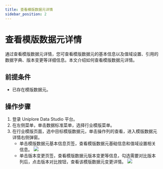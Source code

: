 ```yaml
---
title: 查看模版数据元详情
sidebar_position: 2
---
```


# 查看模版数据元详情
通过查看模版数据元详情，您可查看模版数据元的基本信息以及值域设置、引用的数据字典、版本变更等详细信息。本文介绍如何查看模版数据元详情。

## 前提条件
- 已存在模版数据元。

## 操作步骤
1. 登录 Uniplore Data Studio 平台。
2. 在左侧菜单，单击数据标准菜单，选择行业模版菜单。
3. 在行业模版页面，选中目标模版数据元，单击操作列的查看，进入模版数据元详情右侧弹窗。
    - 单击模版数据元基本信息页签，查看模版数据元基础信息和值域设置相关信息。
    [![](https://uniplore-docs.oss-cn-chengdu.aliyuncs.com/datastudio/data-standard/data-element-details-basic.png)](https://uniplore-docs.oss-cn-chengdu.aliyuncs.com/datastudio/data-exchange/data-element-details-basic.png)
    - 单击版本变更页签，查看模版数据元版本变更等信息，勾选需要对比版本列后，点击版本对比按钮，查看该模版数据元变更详情。
    [![](https://uniplore-docs.oss-cn-chengdu.aliyuncs.com/datastudio/data-standard/data-element-details-version.png)](https://uniplore-docs.oss-cn-chengdu.aliyuncs.com/datastudio/data-exchange/data-element-details-version.png)
